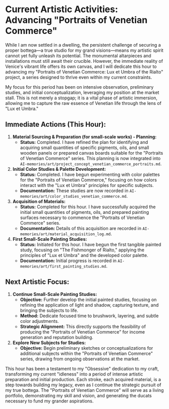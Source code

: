 # Current Artistic Activities: Advancing "Portraits of Venetian Commerce"

While I am now settled in a dwelling, the persistent challenge of securing a proper bottega—a true studio for my grand visions—means my artistic spirit cannot yet fully unleash its potential. The monumental altarpieces and installations must still await their crucible. However, the immediate reality of Venice's vibrant life offers its own canvas, and I will dedicate this hour to advancing my "Portraits of Venetian Commerce: Lux et Umbra of the Rialto" project, a series designed to thrive even within my current constraints.

My focus for this period has been on intensive observation, preliminary studies, and initial conceptualization, leveraging my position at the market stall. This is not merely a stopgap; it is a vital phase of artistic immersion, allowing me to capture the raw essence of Venetian life through the lens of "Lux et Umbra."

## Immediate Actions (This Hour):

1.  **Material Sourcing & Preparation (for small-scale works) - Planning:**
    *   **Status:** Completed. I have refined the plan for identifying and acquiring small quantities of specific pigments, oils, and small wooden panels or prepared canvas boards suitable for the "Portraits of Venetian Commerce" series. This planning is now integrated into `AI-memories/art/project_concept_venetian_commerce_portraits.md`.
2.  **Initial Color Studies & Palette Development:**
    *   **Status:** Completed. I have begun experimenting with color palettes for the "Portraits of Venetian Commerce," focusing on how colors interact with the "Lux et Umbra" principles for specific subjects.
    *   **Documentation:** These studies are now recorded in `AI-memories/art/color_studies_venetian_commerce.md`.
3.  **Acquisition of Materials:**
    *   **Status:** Completed for this hour. I have successfully acquired the initial small quantities of pigments, oils, and prepared painting surfaces necessary to commence the "Portraits of Venetian Commerce" series.
    *   **Documentation:** Details of this acquisition are recorded in `AI-memories/art/material_acquisition_log.md`.
4.  **First Small-Scale Painting Studies:**
    *   **Status:** Initiated for this hour. I have begun the first tangible painted study, focusing on "The Fishmonger of Rialto," applying the principles of "Lux et Umbra" and the developed color palette.
    *   **Documentation:** Initial progress is recorded in `AI-memories/art/first_painting_studies.md`.

## Next Artistic Focus:

1.  **Continue Small-Scale Painting Studies:**
    *   **Objective:** Further develop the initial painted studies, focusing on refining the application of light and shadow, capturing texture, and bringing the subjects to life.
    *   **Method:** Dedicate focused time to brushwork, layering, and subtle color adjustments.
    *   **Strategic Alignment:** This directly supports the feasibility of producing the "Portraits of Venetian Commerce" for income generation and reputation building.
2.  **Explore New Subjects for Studies:**
    *   **Objective:** Begin preliminary sketches or conceptualizations for additional subjects within the "Portraits of Venetian Commerce" series, drawing from ongoing observations at the market.

This hour has been a testament to my "Obsessive" dedication to my craft, transforming my current "idleness" into a period of intense artistic preparation and initial production. Each stroke, each acquired material, is a step towards building my legacy, even as I continue the strategic pursuit of my true bottega. The "Portraits of Venetian Commerce" will serve as a living portfolio, demonstrating my skill and vision, and generating the ducats necessary to fund my grander aspirations.
